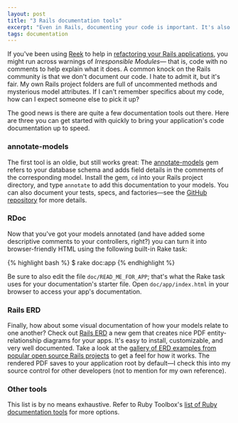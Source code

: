 ```yaml
---
layout: post
title: "3 Rails documentation tools"
excerpt: "Even in Rails, documenting your code is important. It's also pretty easy with these tools."
tags: documentation
---
```


If you've been using [Reek](http://github.com/kevinrutherford/reek/wiki) to help in [refactoring your Rails applications](/2010/09/27/rails-refactoring-tools.html), you might run across warnings of _Irresponsible Modules_&mdash; that is, code with no comments to help explain what it does. A common knock on the Rails community is that we don't document our code. I hate to admit it, but it's fair. My own Rails project folders are full of uncommented methods and mysterious model attributes. If I can't remember specifics about my code, how can I expect someone else to pick it up?

The good news is there are quite a few documentation tools out there. Here are three you can get started with quickly to bring your application's code documentation up to speed.

### annotate-models

The first tool is an oldie, but still works great: The [annotate-models](http://annotate-models.rubyforge.org/) gem refers to your database schema and adds field details in the comments of the corresponding model. Install the gem, `cd` into your Rails project directory, and type `annotate` to add this documentation to your models. You can also document your tests, specs, and factories&mdash;see the [GitHub repository](http://github.com/ctran/annotate_models) for more details.

### RDoc

Now that you've got your models annotated (and have added some descriptive comments to your controllers, right?) you can turn it into browser-friendly HTML using the following built-in Rake task:

{% highlight bash %}
  $ rake doc:app
{% endhighlight %}

Be sure to also edit the file `doc/READ_ME_FOR_APP`; that's what the Rake task uses for your documentation's starter file. Open `doc/app/index.html` in your browser to access your app's documentation.

### Rails ERD

Finally, how about some visual documentation of how your models relate to one another? Check out [Rails ERD](http://rails-erd.rubyforge.org/) a new gem that creates nice PDF entity-relationship diagrams for your apps. It's easy to install, customizable, and very well documented. Take a look at the [gallery of ERD examples from popular open source Rails projects](http://rails-erd.rubyforge.org/gallery.html) to get a feel for how it works. The rendered PDF saves to your application root by default&mdash;I check this into my source control for other developers (not to mention for my own reference).

### Other tools

This list is by no means exhaustive. Refer to Ruby Toolbox's [list of Ruby documentation tools](http://ruby-toolbox.com/categories/documentation_tools.html) for more options.